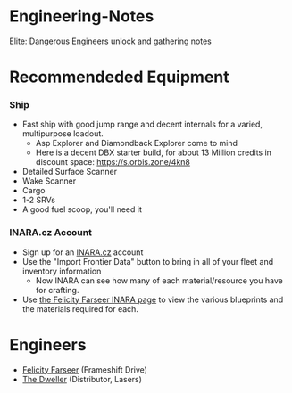 # Engineering-Notes
Elite: Dangerous Engineers unlock and gathering notes

# Recommendeded Equipment

### Ship

- Fast ship with good jump range and decent internals for a varied, multipurpose loadout.
  - Asp Explorer and Diamondback Explorer come to mind
  - Here is a decent DBX starter build, for about 13 Million credits in discount space: https://s.orbis.zone/4kn8
- Detailed Surface Scanner
- Wake Scanner
- Cargo
- 1-2 SRVs
- A good fuel scoop, you'll need it

### INARA.cz Account

- Sign up for an [INARA.cz](https://inara.cz) account
- Use the "Import Frontier Data" button to bring in all of your fleet and inventory information
  - Now INARA can see how many of each material/resource you have for crafting.
- Use [the Felicity Farseer INARA page](https://inara.cz/galaxy-engineer/1/) to view the various blueprints and the materials required for each.

# Engineers

- [Felicity Farseer](Felicity-Farseer.md) (Frameshift Drive)
- [The Dweller](The-Dweller.md) (Distributor, Lasers)
